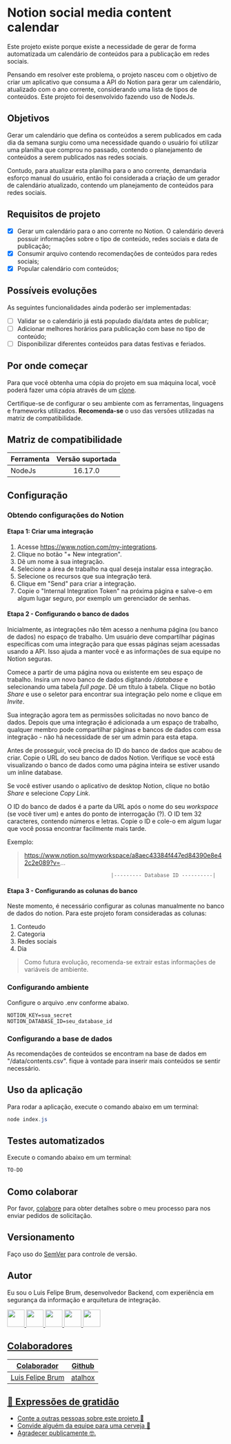# Notion social media content calendar

Este projeto existe porque existe a necessidade de gerar de forma automatizada um calendário de conteúdos para a publicação em redes sociais. 

Pensando em resolver este problema, o projeto nasceu com o objetivo de criar um aplicativo que consuma a API do Notion para gerar um calendário, atualizado com o ano corrente, considerando uma lista de tipos de conteúdos. Este projeto foi desenvolvido fazendo uso de NodeJs.

## Objetivos

Gerar um calendário que defina os conteúdos a serem publicados em cada dia da semana surgiu como uma necessidade quando o usuário foi utilizar uma planilha que comprou no passado, contendo o planejamento de conteúdos a serem publicados nas redes sociais. 

Contudo, para atualizar esta planilha para o ano corrente, demandaria esforço manual do usuário, então foi considerada a criação de um gerador de calendário atualizado, contendo um planejamento de conteúdos para redes sociais. 

## Requisitos de projeto

- [X] Gerar um calendário para o ano corrente no Notion. O calendário deverá possuir informações sobre o tipo de conteúdo, redes sociais e data de publicação;
- [X] Consumir arquivo contendo recomendações de conteúdos para redes sociais;
- [X] Popular calendário com conteúdos;

## Possíveis evoluções

As seguintes funcionalidades ainda poderão ser implementadas:
- [ ] Validar se o calendário já está populado dia/data antes de publicar;
- [ ] Adicionar melhores horários para publicação com base no tipo de conteúdo;
- [ ] Disponibilizar diferentes conteúdos para datas festivas e feriados.

## Por onde começar

Para que você obtenha uma cópia do projeto em sua máquina local, você poderá fazer uma cópia através de um [clone](https://docs.github.com/pt/repositories/creating-and-managing-repositories/cloning-a-repository).

Certifique-se de configurar o seu ambiente com as ferramentas, linguagens e frameworks utilizados. **Recomenda-se** o uso das versões utilizadas na matriz de compatibilidade. 

## Matriz de compatibilidade

| Ferramenta     | Versão suportada |
|----------------|:----------------:|
| NodeJs         |     16.17.0      |

## Configuração

### Obtendo configurações do Notion

#### Etapa 1: Criar uma integração

1. Acesse <https://www.notion.com/my-integrations>.
2. Clique no botão "+ New integration".
3. Dê um nome à sua integração.
4. Selecione a área de trabalho na qual deseja instalar essa integração.
5. Selecione os recursos que sua integração terá.
6. Clique em "Send" para criar a integração.
7. Copie o "Internal Integration Token" na próxima página e salve-o em algum lugar seguro, por exemplo um gerenciador de senhas.

#### Etapa 2 - Configurando o banco de dados

Inicialmente, as integrações não têm acesso a nenhuma página (ou banco de dados) no espaço de trabalho. Um usuário deve compartilhar páginas específicas com uma integração para que essas páginas sejam acessadas usando a API. Isso ajuda a manter você e as informações de sua equipe no Notion seguras.

Comece a partir de uma página nova ou existente em seu espaço de trabalho. Insira um novo banco de dados digitando */database* e selecionando uma tabela *full page*. Dê um título à tabela. Clique no botão *Share* e use o seletor para encontrar sua integração pelo nome e clique em *Invite*.

Sua integração agora tem as permissões solicitadas no novo banco de dados. Depois que uma integração é adicionada a um espaço de trabalho, qualquer membro pode compartilhar páginas e bancos de dados com essa integração - não há necessidade de ser um admin para esta etapa.

Antes de prosseguir, você precisa do ID do banco de dados que acabou de criar. Copie o URL do seu banco de dados Notion. Verifique se você está visualizando o banco de dados como uma página inteira se estiver usando um inline database.

Se você estiver usando o aplicativo de desktop Notion, clique no botão *Share* e selecione *Copy Link*.

O ID do banco de dados é a parte da URL após o nome do seu *workspace* (se você tiver um) e antes do ponto de interrogação (?). O ID tem 32 caracteres, contendo números e letras. Copie o ID e cole-o em algum lugar que você possa encontrar facilmente mais tarde.

Exemplo: 
>https://www.notion.so/myworkspace/a8aec43384f447ed84390e8e42c2e089?v=...
>                                 
>                                 |--------- Database ID ----------|

#### Etapa 3 - Configurando as colunas do banco

Neste momento, é necessário configurar as colunas manualmente no banco de dados do notion. Para este projeto foram consideradas as colunas: 

1. Conteudo
2. Categoria
3. Redes sociais
4. Dia

> Como futura evolução, recomenda-se extrair estas informações de variáveis de ambiente.

### Configurando ambiente

Configure o arquivo .env conforme abaixo.

```environment
NOTION_KEY=sua_secret
NOTION_DATABASE_ID=seu_database_id
```

### Configurando a base de dados

As recomendações de conteúdos se encontram na base de dados em "/data/contents.csv". fique à vontade para inserir mais conteúdos se sentir necessário. 

## Uso da aplicação

Para rodar a aplicação, execute o comando abaixo em um terminal:

```powershell
node index.js
```

## Testes automatizados

Execute o comando abaixo em um terminal:

```powershell
TO-DO
```

## Como colaborar

Por favor, [colabore](https://gist.github.com/atalhox/adb28140d9c08ce4d2b3ea6ddbe21c63) para obter detalhes sobre o meu processo para nos enviar pedidos de solicitação.

## Versionamento

Faço uso do [SemVer](http://semver.org/) para controle de versão.

## Autor

Eu sou o Luis Felipe Brum, desenvolvedor Backend, com experiência em segurança da informação e arquitetura de integração.

<a href="https://www.felipebrum.com"><img src="https://avatars.githubusercontent.com/u/53919226"  width="40"> <a href="https://br.linkedin.com/in/luisfelipebrum"><img src="https://cdn-icons-png.flaticon.com/512/174/174857.png"  width="40"> <a href="https://www.instagram.com/eunaoeradev"><img src="https://cdn-icons-png.flaticon.com/512/2111/2111463.png"  width="40"> <a href="https://www.tiktok.com/@eunaoeradev"><img src="https://i.pinimg.com/originals/22/0a/62/220a624ba2fa59ddda4db763f474f50f.jpg"  width="40">
<a href="https://twitter.com/eunaoeradev"><img src="https://raw.githubusercontent.com/rahuldkjain/github-profile-readme-generator/master/src/images/icons/Social/twitter.svg" width="40">
  
## Colaboradores

| Colaborador   | Github |
|--------------|:----------------:|
| Luis Felipe Brum | [atalhox](https://github.com/atalhox) |

## 🎁 Expressões de gratidão

- Conte a outras pessoas sobre este projeto 📢
- Convide alguém da equipe para uma cerveja 🍺
- Agradecer publicamente 🤓.
